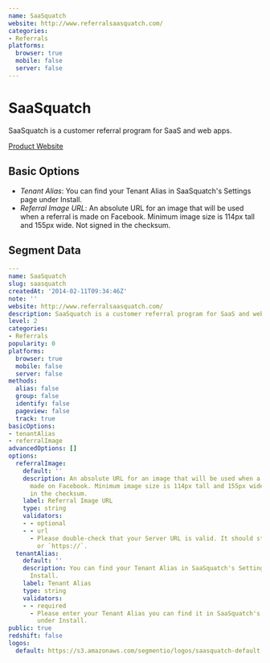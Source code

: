 ```yaml
---
name: SaaSquatch
website: http://www.referralsaasquatch.com/
categories:
- Referrals
platforms:
  browser: true
  mobile: false
  server: false
---
```


# SaaSquatch

SaaSquatch is a customer referral program for SaaS and web apps.

[Product Website](http://www.referralsaasquatch.com/)

## Basic Options

- *Tenant Alias*: You can find your Tenant Alias in SaaSquatch's Settings page under Install.
- *Referral Image URL*: An absolute URL for an image that will be used when a referral is made on Facebook. Minimum image size is 114px tall and 155px wide. Not signed in the checksum.


## Segment Data
```yaml
---
name: SaaSquatch
slug: saasquatch
createdAt: '2014-02-11T09:34:46Z'
note: ''
website: http://www.referralsaasquatch.com/
description: SaaSquatch is a customer referral program for SaaS and web apps.
level: 2
categories:
- Referrals
popularity: 0
platforms:
  browser: true
  mobile: false
  server: false
methods:
  alias: false
  group: false
  identify: false
  pageview: false
  track: true
basicOptions:
- tenantAlias
- referralImage
advancedOptions: []
options:
  referralImage:
    default: ''
    description: An absolute URL for an image that will be used when a referral is
      made on Facebook. Minimum image size is 114px tall and 155px wide. Not signed
      in the checksum.
    label: Referral Image URL
    type: string
    validators:
    - - optional
    - - url
      - Please double-check that your Server URL is valid. It should start with `http://`
        or `https://`.
  tenantAlias:
    default: ''
    description: You can find your Tenant Alias in SaaSquatch's Settings page under
      Install.
    label: Tenant Alias
    type: string
    validators:
    - - required
      - Please enter your Tenant Alias you can find it in SaaSquatch's Settings page
        under Install.
public: true
redshift: false
logos:
  default: https://s3.amazonaws.com/segmentio/logos/saasquatch-default.svg

```

